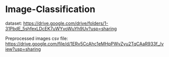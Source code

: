 # Image-Classification
dataset: https://drive.google.com/drive/folders/1-31PbdE_5shfexLDcEK7uWYvoWuYh9Uv?usp=sharing

Preprocessed images csv file: https://drive.google.com/file/d/1ERv5CcAhc1eMHpPWvZyu2TqCAaR933f_/view?usp=sharing

